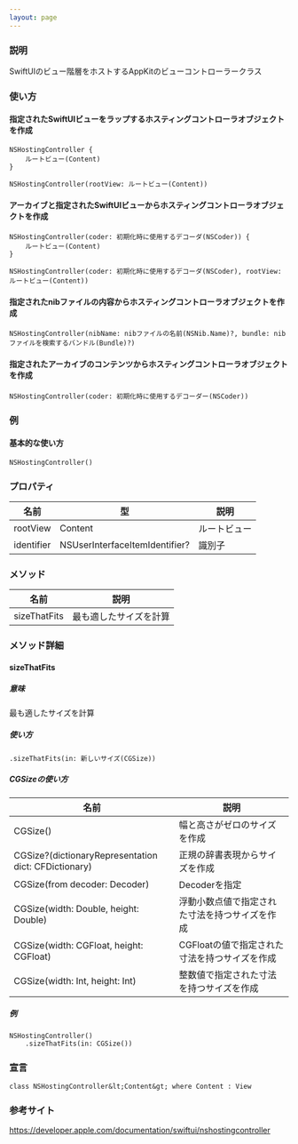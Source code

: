 ```yaml
---
layout: page
---
```


### 説明

SwiftUIのビュー階層をホストするAppKitのビューコントローラークラス

### 使い方

#### 指定されたSwiftUIビューをラップするホスティングコントローラオブジェクトを作成

    NSHostingController {
        ルートビュー(Content)
    }

    NSHostingController(rootView: ルートビュー(Content))

#### アーカイブと指定されたSwiftUIビューからホスティングコントローラオブジェクトを作成

    NSHostingController(coder: 初期化時に使用するデコーダ(NSCoder)) {
        ルートビュー(Content)
    }

    NSHostingController(coder: 初期化時に使用するデコーダ(NSCoder), rootView: ルートビュー(Content))

#### 指定されたnibファイルの内容からホスティングコントローラオブジェクトを作成

    NSHostingController(nibName: nibファイルの名前(NSNib.Name)?, bundle: nibファイルを検索するバンドル(Bundle)?)

#### 指定されたアーカイブのコンテンツからホスティングコントローラオブジェクトを作成

    NSHostingController(coder: 初期化時に使用するデコーダー(NSCoder))

### 例

#### 基本的な使い方

    NSHostingController()

### プロパティ

| 名前         | 型                              | 説明     |
| ---------- | ------------------------------ | ------ |
| rootView   | Content                        | ルートビュー |
| identifier | NSUserInterfaceItemIdentifier? | 識別子    |

### メソッド

| 名前           | 説明          |
| ------------ | ----------- |
| sizeThatFits | 最も適したサイズを計算 |

### メソッド詳細

#### sizeThatFits

##### 意味

最も適したサイズを計算

##### 使い方

    .sizeThatFits(in: 新しいサイズ(CGSize))

##### CGSizeの使い方

| 名前                                                   | 説明                         |
| ---------------------------------------------------- | -------------------------- |
| CGSize()                                             | 幅と高さがゼロのサイズを作成             |
| CGSize?(dictionaryRepresentation dict: CFDictionary) | 正規の辞書表現からサイズを作成            |
| CGSize(from decoder: Decoder)                        | Decoderを指定                 |
| CGSize(width: Double, height: Double)                | 浮動小数点値で指定された寸法を持つサイズを作成    |
| CGSize(width: CGFloat, height: CGFloat)              | CGFloatの値で指定された寸法を持つサイズを作成 |
| CGSize(width: Int, height: Int)                      | 整数値で指定された寸法を持つサイズを作成       |

##### 例

    NSHostingController()
        .sizeThatFits(in: CGSize())

### 宣言

    class NSHostingController&lt;Content&gt; where Content : View

### 参考サイト

<https://developer.apple.com/documentation/swiftui/nshostingcontroller>
